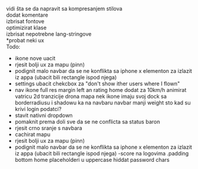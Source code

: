 vidi šta se da napravit sa kompresanjem stilova <br>
dodat komentare <br>
izbrisat fontove <br>
optimizirat klase <br>
izbrisat nepotrebne lang-stringove <br>
*probat neki ux <br>
Todo:
- ikone nove uacit
- rjesit bolji ux za mapu (pinn)
- podignit malo navbar da se ne konflikta sa iphone x elementon za izlazit iz appa (ubacit bili rectangle ispod njega)
- settings ubacit chekcbox za "don't show ither users where I flown"
- nav ikone full res
margin left an rating home dodat za 10km/h
animirat vatricu
2d tranzicije drona
mapa nek ikone imaju svoj dock sa borderradiusu i shadowu ka na navbaru
navbar manji weight
sto kad su krivi login podatci?
- stavit nativni dropdown
- pomaknit prema doli sve da se ne conflicta sa status baron
- rjesit crno sranje s navbara
- cachirat mapu
- rjesit bolji ux za mapu (pinn)
- podignit malo navbar da se ne konflikta sa iphone x elementon za izlazit iz appa (ubacit bili rectangle ispod njega)
-score na logovima
.padding bottom home 
placeholderi u uppercase
hiddat password chars